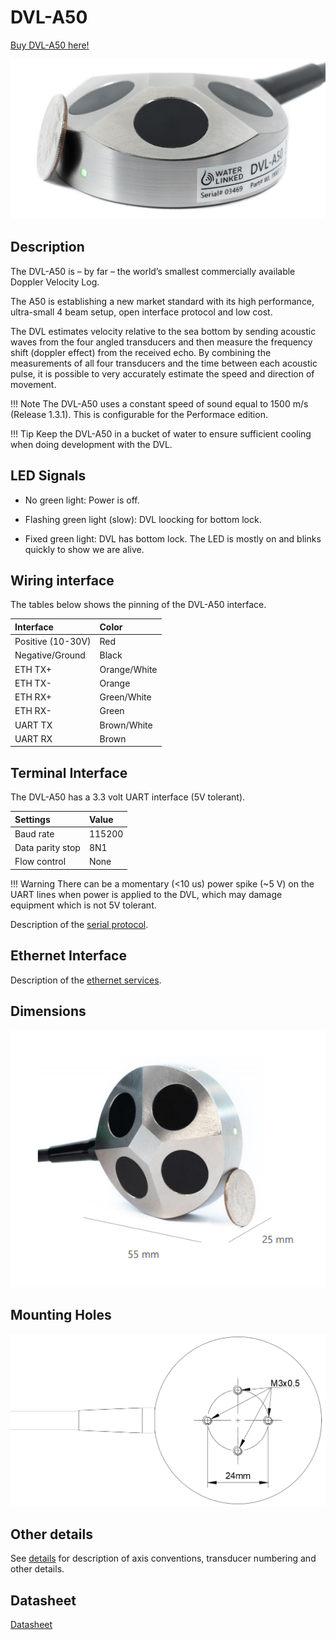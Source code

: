 # DVL-A50

[Buy DVL-A50 here!](https://store.waterlinked.com/product/dvl-a50/)

![dvl_a50](../img/DVL-A50.jpg)

## Description
The DVL-A50 is – by far – the world’s smallest commercially available Doppler Velocity Log.

The A50 is establishing a new market standard with its high performance, ultra-small 4 beam setup, open interface protocol and low cost.

The DVL estimates velocity relative to the sea bottom by sending acoustic waves from the four angled transducers and then measure the frequency shift (doppler effect) from the received echo. By combining the measurements of all four transducers and the time between each acoustic pulse, it is possible to very accurately estimate the speed and direction of movement.

!!! Note
	The DVL-A50 uses a constant speed of sound equal to 1500 m/s (Release 1.3.1). This is configurable for the Performace edition.

!!! Tip
	Keep the DVL-A50 in a bucket of water to ensure sufficient cooling when doing development with the DVL.


## LED Signals

* No green light: Power is off.

* Flashing green light (slow): DVL loocking for bottom lock.

* Fixed green light: DVL has bottom lock. The LED is mostly on and blinks quickly to show we are alive.

## Wiring interface

The tables below shows the pinning of the DVL-A50 interface.

| Interface           | Color |
| :------------------ | :-- |
| Positive (10-30V) | Red  |
| Negative/Ground | Black   |
| ETH TX+ | Orange/White   |
| ETH TX- | Orange   |
| ETH RX+ | Green/White  |
| ETH RX- | Green  |
| UART TX | Brown/White   |
| UART RX | Brown  |

## Terminal Interface

The DVL-A50 has a 3.3 volt UART interface (5V tolerant).

| Settings           | Value |
| :------------------ | :-- |
| Baud rate | 115200  |
| Data parity stop | 8N1   |
| Flow control | None  |

!!! Warning
	There can be a momentary (<10 us) power spike (~5 V) on the UART lines when power is applied to the DVL, which may damage equipment which is not 5V tolerant.

Description of the [serial protocol](./dvl-protocol.md).

## Ethernet Interface

Description of the [ethernet services](./dvl-a50-details.md#ethernet-interface).

<!--
## Libraries and code examples

Example code and libraries that can be used to communicate with the DVL on the terminal interface:

* [Python](https://github.com/waterlinked/dvl-python)
 -->


## Dimensions

![dvl_a50_dimensions](../img/dvl_dimensions.png)


## Mounting Holes

![dvl_a50_mounting_holes_drawing](../img/dvl_mounting_holes_drawing.png)


## Other details

See [details](./dvl-a50-details.md) for description of axis conventions, transducer numbering and other details.

## Datasheet

[Datasheet](https://store.waterlinked.com/datasheets/dvl-a50/)
